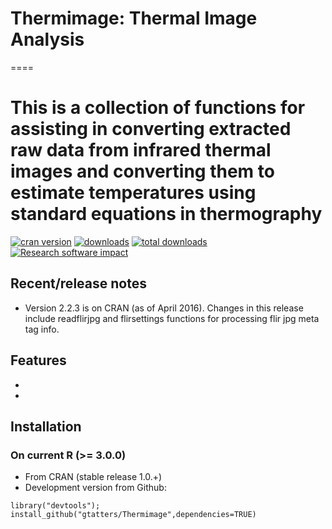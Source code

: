 # Thermimage: Thermal Image Analysis
====
# This is a collection of functions for assisting in converting extracted raw data from infrared thermal images and converting them to estimate temperatures using standard equations in thermography

[![cran version](https://www.r-pkg.org/badges/version/Thermimage)](https://www.r-pkg.org/badges/version/Thermimage)
[![downloads](https://cranlogs.r-pkg.org/badges/Thermimage)](https://cranlogs.r-pkg.org/badges/Thermimage)
[![total downloads](https://cranlogs.r-pkg.org/badges/grand-total/Thermimage)](https://cranlogs.r-pkg.org/badges/grand-total/Thermimage)
[![Research software impact](http://depsy.org/api/package/cran/Thermimage/badge.svg)](http://depsy.org/package/r/Thermimage)


## Recent/release notes

* Version 2.2.3 is on CRAN (as of April 2016). Changes in this release include readflirjpg and flirsettings functions for processing flir jpg meta tag info.

## Features

* 
* 

## Installation

### On current R (>= 3.0.0)

* From CRAN (stable release 1.0.+)
* Development version from Github:

```
library("devtools"); install_github("gtatters/Thermimage",dependencies=TRUE)
```
